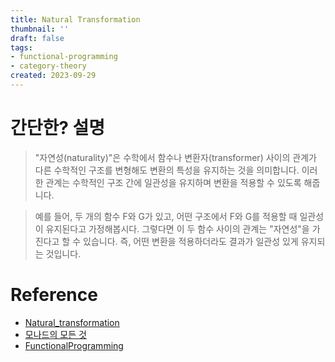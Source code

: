 ```yaml
---
title: Natural Transformation
thumbnail: ''
draft: false
tags:
- functional-programming
- category-theory
created: 2023-09-29
---
```


# 간단한? 설명

 > 
 > "자연성(naturality)"은 수학에서 함수나 변환자(transformer) 사이의 관계가 다른 수학적인 구조를 변형해도 변환의 특성을 유지하는 것을 의미합니다. 이러한 관계는 수학적인 구조 간에 일관성을 유지하며 변환을 적용할 수 있도록 해줍니다.

 > 
 > 예를 들어, 두 개의 함수 F와 G가 있고, 어떤 구조에서 F와 G를 적용할 때 일관성이 유지된다고 가정해봅시다. 그렇다면 이 두 함수 사이의 관계는 "자연성"을 가진다고 할 수 있습니다. 즉, 어떤 변환을 적용하더라도 결과가 일관성 있게 유지되는 것입니다.

# Reference

* [Natural_transformation](https://en.wikipedia.org/wiki/Natural_transformation)
* [모나드의 모든 것](https://www.youtube.com/@antel588)
* [FunctionalProgramming](https://github.com/wansook0316/FunctionalProgramming)
